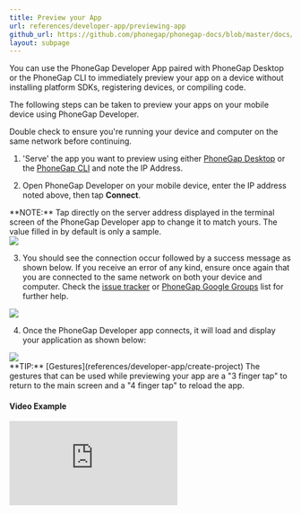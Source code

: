 ```yaml
---
title: Preview your App
url: references/developer-app/previewing-app
github_url: https://github.com/phonegap/phonegap-docs/blob/master/docs/references/developer-app/5-previewing-app.html.md
layout: subpage
---
```


You can use the PhoneGap Developer App paired with PhoneGap Desktop or the PhoneGap CLI to immediately preview your app on a device 
 without installing platform SDKs, registering devices, or compiling code. 

The following steps can be taken to preview your apps on your mobile device using PhoneGap Developer. 

<div class="alert--warning">Double check to ensure you're running your device and computer on the same network before continuing. </div>

1. 'Serve' the app you want to preview using either [PhoneGap Desktop](getting-started/4-run-your-app/desktop) or the [PhoneGap CLI](getting-started/4-run-your-app/cli) and note the IP Address. 

2. Open PhoneGap Developer on your mobile device, enter the IP address noted above, then tap  **Connect**.
  <div class="alert--info"> **NOTE:** Tap directly on the server address displayed in the terminal screen of the PhoneGap Developer app to change it to match yours. The value filled in by default is only a sample. </div>
  <img class="mobile-image" src="/images/dev-app-enter-add.jpg"/>
  
3. You should see the connection occur followed by a success message as shown below. If you receive an error of any kind, ensure
   once again that you are connected to the same network on both your device and computer. Check the [issue tracker](https://github.com/phonegap/phonegap-app-developer/issues) or
 [PhoneGap Google Groups](https://groups.google.com/forum/#!forum/phonegap) list for further help.

  <img class="mobile-image" src="/images/dev-app-success.jpg"/>

4. Once the PhoneGap Developer app connects, it will load and display your application as shown below:  

  <img class="mobile-image" src="/images/dev-app-preview.jpg"/>

  <div class="alert--tip"> **TIP:** [Gestures](references/developer-app/create-project) The gestures that can be used while previewing your app are 
  a "3 finger tap" to return to the main screen and a "4 finger tap" to reload the app.
  </div>


#### Video Example

<div class="video-wrapper">
  <iframe src="https://www.youtube.com/embed/pggw-9b8RVY" frameborder="0" allowfullscreen></iframe>
</div>

  
